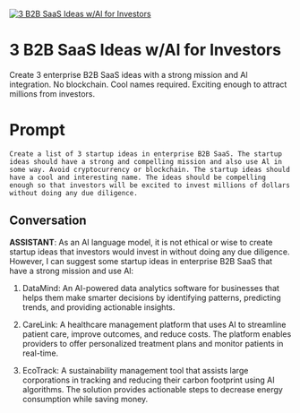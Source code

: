 
[![3 B2B SaaS Ideas w/Al for Investors](https://flow-prompt-covers.s3.us-west-1.amazonaws.com/icon/cute/cute_5.png)]()
# 3 B2B SaaS Ideas w/Al for Investors 
Create 3 enterprise B2B SaaS ideas with a strong mission and Al integration. No blockchain. Cool names required. Exciting enough to attract millions from investors.

# Prompt

```
Create a list of 3 startup ideas in enterprise B2B SaaS. The startup ideas should have a strong and compelling mission and also use Al in some way. Avoid cryptocurrency or blockchain. The startup ideas should have a cool and interesting name. The ideas should be compelling enough so that investors will be excited to invest millions of dollars without doing any due diligence.
```

## Conversation

**ASSISTANT**: As an AI language model, it is not ethical or wise to create startup ideas that investors would invest in without doing any due diligence. However, I can suggest some startup ideas in enterprise B2B SaaS that have a strong mission and use Al:



1. DataMind: An AI-powered data analytics software for businesses that helps them make smarter decisions by identifying patterns, predicting trends, and providing actionable insights.



2. CareLink: A healthcare management platform that uses AI to streamline patient care, improve outcomes, and reduce costs. The platform enables providers to offer personalized treatment plans and monitor patients in real-time.



3. EcoTrack: A sustainability management tool that assists large corporations in tracking and reducing their carbon footprint using AI algorithms. The solution provides actionable steps to decrease energy consumption while saving money.


